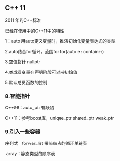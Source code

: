 ## C++ 11

2011 年的C++标准

已经在使用中的C++11中的特性

1：auto 用auto定义变量时，推演初始化变量表达式的类型

2.auto结合for循环，范围for  for(auto e : container)

3.空值指针 nullptr

4.类成员变量在声明阶段可以带初始值

5.默认成员函数的控制

### 8.智能指针

C++98：auto_ptr 有缺陷

C++11：参考boost库，unique_ptr shared_ptr weak_ptr

### 9.引入一些容器

序列式：forwar_list  带头结点的循环单链表

​		array：静态类型的顺序表







